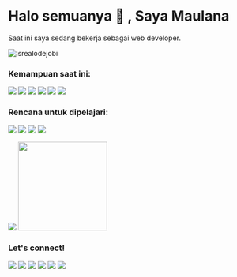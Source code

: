 # <strong>Halo semuanya :wave: , Saya Maulana</strong>
Saat ini saya sedang bekerja sebagai web developer.
<p align="left"> <img src="https://komarev.com/ghpvc/?username=lubismaulana&label=Profile%20views&color=0e75b6&style=flat" alt="isrealodejobi" />
</p>

### <strong>Kemampuan saat ini:</strong>
<p>
    <img src="https://img.shields.io/badge/Photoshop-Novice-blue?&logo=adobephotoshop" />
    <img src="https://img.shields.io/badge/Python-Novice-FFD43B?&logo=python" />
    <img src="https://img.shields.io/badge/Bootstrap-Intermediate-FFD43B?&logo=bootstrap" />
    <img src="https://img.shields.io/badge/JavaScript-Intermediate-f0db4f?&logo=javascript" />
    <img src="https://img.shields.io/badge/Go-Intermediate-29BEB0?&logo=go" />
    <img src="https://img.shields.io/badge/Laravel-Intermediate-F05340?&logo=laravel" />
</p>

### <strong>Rencana untuk dipelajari:</strong>
<p>
    <p>
    <img src="https://img.shields.io/badge/.Net-Rencana_Belajar-white?&logo=dotnet" />
    <img src="https://img.shields.io/badge/Spring_Boot-Rencana_Belajar-green?&logo=springboot" />
    <img src="https://img.shields.io/badge/Flutter-Rencana_Belajar-lightblue?&logo=flutter" />
    <img src="https://img.shields.io/badge/React-Rencana_Belajar-61DBFB?&logo=react" />
</p>

<p>
    <img src="https://github-readme-stats.vercel.app/api?username=lubismaulana&hide=contribs,prs&show_icons=true&hide_border=true&title_color=000" />
    <img src="https://github-readme-stats.vercel.app/api/top-langs/?username=lubismaulana&layout=compact" height=180 />
</p>
 
### <strong>Let's connect!</strong>
<p>
    <a href="https://lubismaulana.github.io" target="blank"><img src="https://img.shields.io/badge/Website-https://bagusfe.com-green?" /></a>
    <a href="mailto:maulanamlkib27@gmail.com" target="blank"><img src="https://img.shields.io/badge/Gmail-maulanamlkib27@gmail.com-BB001B?style=flat&logo=gmail" /></a>
    <a href="https://gitlab.com/LubisMaulana" target="blank"><img src="https://img.shields.io/badge/GitLab-LubisMaulana-fc6d26?logo=gitlab" /></a>
    <a href="https://www.linkedin.com/in/maulana-malik-ibrahim-lubis-2b6a61227/" target="blank"><img src="https://img.shields.io/badge/Linkedin-Maulana_Malik_Ibrahim_Lubis-007bb5?style=flat&logo=linkedin" /></a>
    <a href="https://www.instagram.com/maulanamalikiblbs/" target="blank"><img src="https://img.shields.io/badge/Instagram-@maulanamalikiblbs-E1306C?logo=instagram" /></a>
    <a href="https://wa.me/6282374399749" target="blank"><img src="https://img.shields.io/badge/WhatsApp-+62_823_7439_9749-25d366?logo=whatsapp" /></a>
</p>